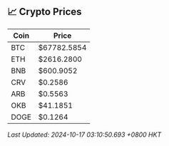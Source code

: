 ## 📈 Crypto Prices

| Coin | Price |
| ---- | ----- |
| BTC | $67782.5854 |
| ETH | $2616.2800 |
| BNB | $600.9052 |
| CRV | $0.2586 |
| ARB | $0.5563 |
| OKB | $41.1851 |
| DOGE | $0.1264 |

_Last Updated: 2024-10-17 03:10:50.693 +0800 HKT_